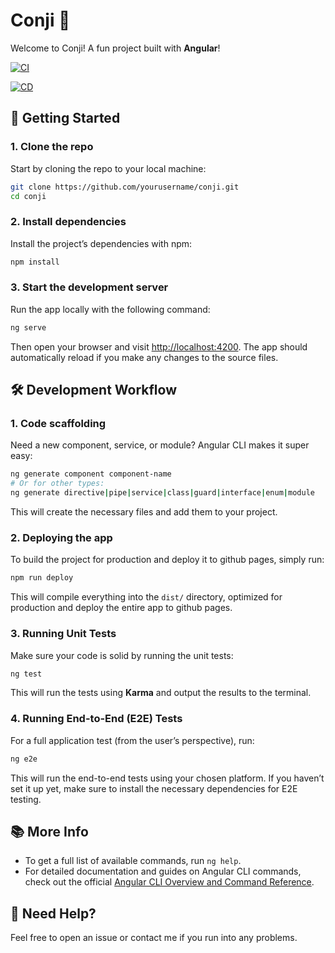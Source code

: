 # Conji 🖤

Welcome to Conji! A fun project built with **Angular**!

[![CI](https://github.com/RuslanPr0g/CONJI/actions/workflows/ci.yml/badge.svg)](https://github.com/RuslanPr0g/CONJI/actions/workflows/ci.yml)

[![CD](https://github.com/RuslanPr0g/CONJI/actions/workflows/cd.yml/badge.svg)](https://github.com/RuslanPr0g/CONJI/actions/workflows/cd.yml)

## 🚀 Getting Started

### 1. Clone the repo

Start by cloning the repo to your local machine:

```bash
git clone https://github.com/yourusername/conji.git
cd conji
```

### 2. Install dependencies

Install the project’s dependencies with npm:

```bash
npm install
```

### 3. Start the development server

Run the app locally with the following command:

```bash
ng serve
```

Then open your browser and visit [http://localhost:4200](http://localhost:4200). The app should automatically reload if you make any changes to the source files.

## 🛠 Development Workflow

### 1. Code scaffolding

Need a new component, service, or module? Angular CLI makes it super easy:

```bash
ng generate component component-name
# Or for other types:
ng generate directive|pipe|service|class|guard|interface|enum|module
```

This will create the necessary files and add them to your project.

### 2. Deploying the app

To build the project for production and deploy it to github pages, simply run:

```powershell
npm run deploy
```

This will compile everything into the `dist/` directory, optimized for production and deploy the entire app to github pages.

### 3. Running Unit Tests

Make sure your code is solid by running the unit tests:

```bash
ng test
```

This will run the tests using **Karma** and output the results to the terminal.

### 4. Running End-to-End (E2E) Tests

For a full application test (from the user’s perspective), run:

```bash
ng e2e
```

This will run the end-to-end tests using your chosen platform. If you haven’t set it up yet, make sure to install the necessary dependencies for E2E testing.

## 📚 More Info

- To get a full list of available commands, run `ng help`.
- For detailed documentation and guides on Angular CLI commands, check out the official [Angular CLI Overview and Command Reference](https://angular.dev/tools/cli).

## 💬 Need Help?

Feel free to open an issue or contact me if you run into any problems.
